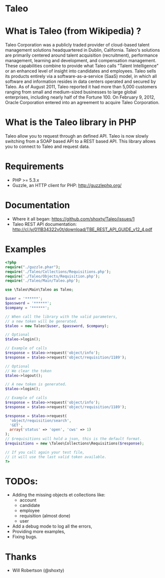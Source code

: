 Taleo
=====

What is Taleo (from Wikipedia) ?
================================
Taleo Corporation was a publicly traded provider of cloud-based talent management solutions headquartered in Dublin, California.
Taleo's solutions are primarily centered around talent acquisition (recruitment), performance management, learning and development, and compensation management.
These capabilities combine to provide what Taleo calls "Talent Intelligence" or an enhanced level of insight into candidates and employees.
Taleo sells its products entirely via a software-as-a-service (SaaS) model, in which all software and information resides in data centers operated and secured by Taleo.
As of August 2011, Taleo reported it had more than 5,000 customers ranging from small and medium-sized businesses to large global enterprises, including nearly half of the Fortune 100.
On February 9, 2012, Oracle Corporation entered into an agreement to acquire Taleo Corporation.

What is the Taleo library in PHP
================================
Taleo allow you to request through an defined API.
Taleo is now slowly switching from a SOAP based API to a REST based API.
This library allows you to connect to Taleo and request data.

Requirements
============
 * PHP >= 5.3.x
 * Guzzle, an HTTP client for PHP: http://guzzlephp.org/

Documentation
=============
 * Where it all began: https://github.com/shoxty/Taleo/issues/1
 * Taleo REST API documentation: http://cl.ly/011B34322v0t/download/TBE_REST_API_GUIDE_v12_4.pdf

Examples
========

```php
<?php
require("./guzzle.phar");
require('./Taleo/Collections/Requisitions.php');
require('./Taleo/Objects/Requisition.php');
require('./Taleo/Main/Taleo.php');

use \Taleo\Main\Taleo as Taleo;

$user = '******';
$password = '******';
$company = '******';

// When call the library with the valid parameters,
// a new token will be generated.
$taleo = new Taleo($user, $password, $company);

// Optional
$taleo->login();

// Example of calls
$response = $taleo->request('object/info');
$response = $taleo->request('object/requisition/1189');

// Optional
// We clear the token
$taleo->logout();

// A new token is generated.
$taleo->login();

// Example of calls
$response = $taleo->request('object/info');
$response = $taleo->request('object/requisition/1189');

$response = $taleo->request(
  'object/requisition/search',
  'GET',
  array('status' => 'open', 'cws' => 1)
);
// $requisitions will hold a json, this is the default format.
$requisitions = new \Taleo\Collections\Requisitions($response);

// If you call again your test file,
// it will use the last valid token available.
?>
```

TODOs:
======
 * Adding the missing objects et collections like:
   * account
   * candidate
   * employee
   * requisition (almost done)
   * user
 * Add a debug mode to log all the errors,
 * Providing more examples,
 * Fixing bugs.

Thanks
======
 * Will Robertson (@shoxty)

